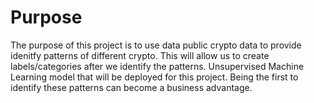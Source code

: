 # Purpose

The purpose of this project is to use data public crypto data to provide idenitfy patterns of different crypto. This will allow us to create labels/categories after we identify the patterns. Unsupervised Machine Learning model that will be deployed for this project. Being the first to identify these patterns can become a business advantage.
